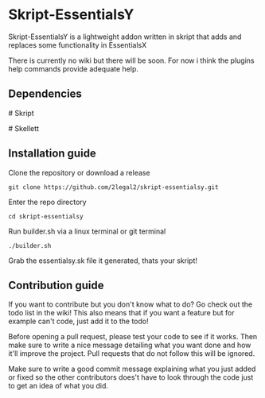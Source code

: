 # Skript-EssentialsY
Skript-EssentialsY is a lightweight addon written in skript that adds and replaces some functionality in EssentialsX

There is currently no wiki but there will be soon. For now i think the plugins help commands provide adequate help.


## Dependencies

\# Skript

\# Skellett

## Installation guide

Clone the repository or download a release
```
git clone https://github.com/2legal2/skript-essentialsy.git
```

Enter the repo directory
```
cd skript-essentialsy
```

Run builder.sh via a linux terminal or git terminal
```
./builder.sh
```

Grab the essentialsy.sk file it generated, thats your skript!


## Contribution guide

If you want to contribute but you don't know what to do? Go check out the todo list in the wiki!
This also means that if you want a feature but for example can't code, just add it to the todo!

Before opening a pull request, please test your code to see if it works. Then make sure to write a nice message detailing what you want done and how it'll improve the project. Pull requests that do not follow this will be ignored.

Make sure to write a good commit message explaining what you just added or fixed so the other contributors does't have to look through the code just to get an idea of what you did.
